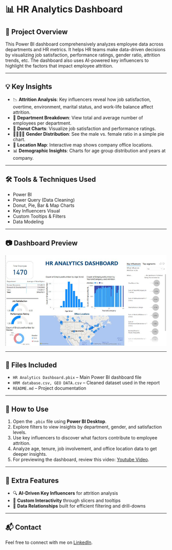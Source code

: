 # 📊 HR Analytics Dashboard 

## 📝 Project Overview
This Power BI dashboard comprehensively analyzes employee data across departments and HR metrics. It helps HR teams make data-driven decisions by visualizing job satisfaction, performance ratings, gender ratio, attrition trends, etc. The dashboard also uses AI-powered key influencers to highlight the factors that impact employee attrition.

---

## 💡 Key Insights
- 📉 **Attrition Analysis**: Key influencers reveal how job satisfaction, overtime, environment, marital status, and work-life balance affect attrition.
- 🏢 **Department Breakdown**: View total and average number of employees per department.
- 🍩 **Donut Charts**: Visualize job satisfaction and performance ratings.
- 👨‍👩‍👧‍👦 **Gender Distribution**: See the male vs. female ratio in a simple pie chart.
- 📍 **Location Map**: Interactive map shows company office locations.
- 📊 **Demographic Insights**: Charts for age group distribution and years at company.

---

## 🛠 Tools & Techniques Used
- Power BI
- Power Query (Data Cleaning)
- Donut, Pie, Bar & Map Charts
- Key Influencers Visual
- Custom Tooltips & Filters
- Data Modeling

---

## 📷 Dashboard Preview
![Dashboard Screenshot](./hr_analytics_dashboard.jpg)

---

## 📁 Files Included
- `HR Analytics Dashboard.pbix` – Main Power BI dashboard file
- `HRM database.csv, GEO DATA.csv`  – Cleaned dataset used in the report
- `README.md` – Project documentation

---

## 📌 How to Use
1. Open the `.pbix` file using **Power BI Desktop**.
2. Explore filters to view insights by department, gender, and satisfaction levels.
3. Use key influencers to discover what factors contribute to employee attrition.
4. Analyze age, tenure, job involvement, and office location data to get deeper insights.
5. For previewing the dashboard, review this video: [Youtube Video](https://youtu.be/bB53hDMvaUE).

---

## 🧠 Extra Features
- 🔍 **AI-Driven Key Influencers** for attrition analysis
- 🎯 **Custom Interactivity** through slicers and tooltips
- 📎 **Data Relationships** built for efficient filtering and drill-downs

---

## 📬 Contact
Feel free to connect with me on [LinkedIn](https://www.linkedin.com/in/maheen-khalid-38a0591b0/).
